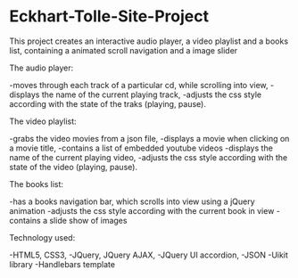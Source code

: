 Eckhart-Tolle-Site-Project
==========================

This project creates an interactive audio player, a video playlist and a books list, containing a animated scroll navigation
and a image slider

The audio player:

-moves through each track of a particular cd, while scrolling into view,
-displays the name of the current playing track,
-adjusts the css style according with the state of the traks (playing, pause).

The video playlist:

-grabs the video movies from a json file,
-displays a movie when clicking on a movie title,
-contains a list of embedded youtube videos
-displays the name of the current playing video,
-adjusts the css style according with the state of the video (playing, pause).

The books list:

-has a books navigation bar, which scrolls into view using a jQuery animation
-adjusts the css style according with the current book in view
-contains a slide show of images

Technology used:

-HTML5, CSS3,
-JQuery, JQuery AJAX,
-JQuery UI accordion,
-JSON
-Uikit library
-Handlebars template
